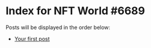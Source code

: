 # Index for NFT World #6689
Posts will be displayed in the order below:

- [Your first post](./001-first.md)

